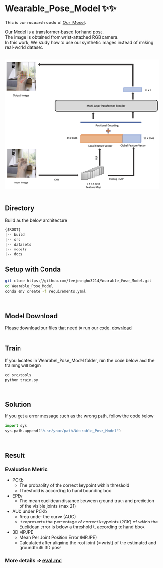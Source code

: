 # Wearable_Pose_Model ✨✨


This is our research code of [Our_Model](docs/2022_KSCI.pdf). 

Our Model is a transformer-based for hand pose.</br>
The image is obtained from wrist-attached RGB camera.</br>
In this work, We study how to use our synthetic images instead of making real-world dataset.</br></br>

 <img src="docs/model.png" width="650"> </br></br>

## Directory</br>
Build as the below architecture 
```
{$ROOT}
|-- build
|-- src
|-- datasets
|-- models
|-- docs
```

## Setup with Conda</br>
```bash
git clone https://github.com/leejeongho3214/Wearable_Pose_Model.git
cd Wearable_Pose_Model
conda env create -f requirements.yaml
```
</br>


## Model Download</br>
Please download our files that need to run our code. [download](https://dkuniv-my.sharepoint.com/:f:/g/personal/72210297_dankook_ac_kr/Em6dacaP1AlNmTAmaBbX2osBxkTx8km8k7BeHT2d-TWF5A?e=poqt1A)</br>
</br>


## Train</br>
If you locates in Wearabel_Pose_Model folder, run the code below and the training will begin
```
cd src/tools
python train.py
```
</br>

## Solution</br>
If you get a error message such as the wrong path, follow the code below
```python
import sys
sys.path.append("/usr/your/path/Wearable_Pose_Model")
```
</br>

## Result</br>
### Evaluation Metric
* PCKb
    * The probablity of the correct keypoint within threshold
    * Threshold is according to hand bounding box 
* EPEv
    * The mean euclidean distance between ground truth and prediction of the visible joints (max 21)
* AUC under PCKb
    * Area under the curve (AUC)
    * It represents the percentage of correct keypoints (PCK) of which the Euclidean error is below a threshold t, according to hand bbox
* 3D MPJPE
    * Mean Per Joint Position Error (MPJPE)
    * Calculated after aligning the root joint (= wrist) of the estimated and groundtruth 3D pose </br>
### More details => [eval.md](docs/Evaluation.md)

